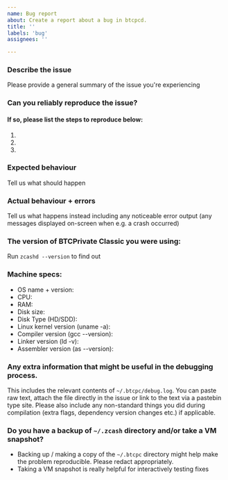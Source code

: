 ```yaml
---
name: Bug report
about: Create a report about a bug in btcpcd.
title: ''
labels: 'bug'
assignees: ''

---
```


<!--
This issue tracker is only for technical issues related to zcashd.

General BTCPrivate Classic questions and/or support requests and are best directed to the
BTCPrivate Classic Forum: https://forum.btcprivateclassiccommunity.com/

For reporting security vulnerabilities or for sensitive discussions with our
security team, please email security@z.cash . You can use this GPG key to send
an encrypted message:
    https://btcpc/gpg-pubkeys/security.asc
    fingerprint: AF85 0445 546C 18B7 86F9  2C62 88FB 8B86 D8B5 A68C

The key and fingerprint are duplicated on our Public Keys page:
https://btcpc/support/pubkeys.html
-->

### Describe the issue
Please provide a general summary of the issue you're experiencing

### Can you reliably reproduce the issue?
#### If so, please list the steps to reproduce below:
1. 
2. 
3. 

### Expected behaviour
Tell us what should happen

### Actual behaviour + errors
Tell us what happens instead including any noticeable error output (any messages
displayed on-screen when e.g. a crash occurred)

### The version of BTCPrivate Classic you were using:
Run `zcashd --version` to find out

### Machine specs:
- OS name + version:
- CPU:
- RAM:
- Disk size:
- Disk Type (HD/SDD):
- Linux kernel version (uname -a):
- Compiler version (gcc --version):
- Linker version (ld -v):
- Assembler version (as --version):

### Any extra information that might be useful in the debugging process.
This includes the relevant contents of `~/.btcpc/debug.log`. You can paste raw
text, attach the file directly in the issue or link to the text via a pastebin
type site. Please also include any non-standard things you did during
compilation (extra flags, dependency version changes etc.) if applicable.

### Do you have a backup of `~/.zcash` directory and/or take a VM snapshot?
- Backing up / making a copy of the `~/.btcpc` directory might help make the
  problem reproducible. Please redact appropriately.
- Taking a VM snapshot is really helpful for interactively testing fixes
